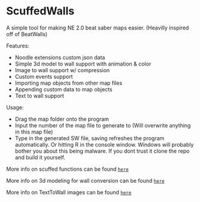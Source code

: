 # ScuffedWalls
A simple tool for making NE 2.0 beat saber maps easier. (Heavilly inspired off of BeatWalls)

Features:
 - Noodle extensions custom json data
 - Simple 3d model to wall support with animation & color
 - Image to wall support w/ compression
 - Custom events support
 - Importing map objects from other map files
 - Appending custom data to map objects
 - Text to wall support
 
 Usage:
  - Drag the map folder onto the program
  - Input the number of the map file to generate to (Will overwrite anything in this map file)
  - Type in the generated SW file, saving refreshes the program automatically. Or hitting R in the console window.
Windows will probably bother you about this being malware. If you dont trust it clone the repo and build it yourself.
  
More info on scuffed functions can be found [`here`](https://github.com/thelightdesigner/ScuffedWalls/blob/main/Functions.md)

More info on 3d modeling for wall conversion can be found [`here`](https://github.com/thelightdesigner/ScuffedWalls/blob/main/Blender%20Project.md)

More info on TextToWall images can be found [`here`](https://github.com/thelightdesigner/ScuffedWalls/blob/main/TextToWall.md)
